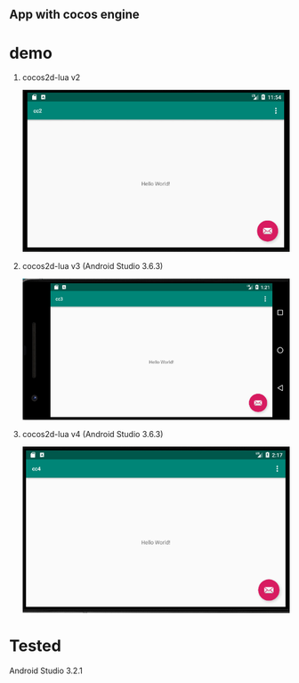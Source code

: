 App with cocos engine
---

# demo

1. cocos2d-lua v2

	![](docs/cc2.gif)

2. cocos2d-lua v3 (Android Studio 3.6.3)

	![](docs/cc3.gif)

3. cocos2d-lua v4 (Android Studio 3.6.3)

	![](docs/cc4.gif)

# Tested
Android Studio 3.2.1

